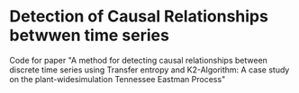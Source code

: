 # Detection of Causal Relationships betwwen time series
Code for paper "A method for detecting causal relationships between discrete time series using Transfer entropy and K2-Algorithm: A case study on the plant-widesimulation Tennessee Eastman Process"
